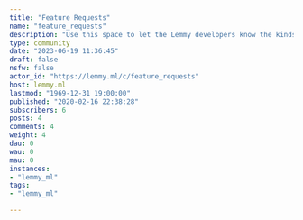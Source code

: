 ```yaml
---
title: "Feature Requests" 
name: "feature_requests"
description: "Use this space to let the Lemmy developers know the kinds of features you'd like to see in future versions!"
type: community
date: "2023-06-19 11:36:45"
draft: false
nsfw: false
actor_id: "https://lemmy.ml/c/feature_requests"
host: lemmy.ml
lastmod: "1969-12-31 19:00:00"
published: "2020-02-16 22:38:28"
subscribers: 6
posts: 4
comments: 4
weight: 4
dau: 0
wau: 0
mau: 0
instances:
- "lemmy_ml"
tags: 
- "lemmy_ml"

---
```

